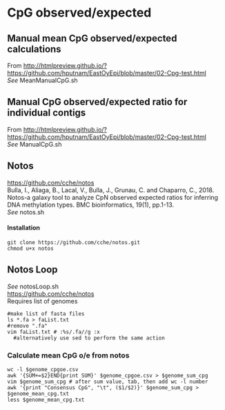 # CpG observed/expected

## Manual mean CpG observed/expected calculations
From http://htmlpreview.github.io/?https://github.com/hputnam/EastOyEpi/blob/master/02-Cpg-test.html  
_See_ MeanManualCpG.sh

## Manual CpG observed/expected ratio for individual contigs
From http://htmlpreview.github.io/?https://github.com/hputnam/EastOyEpi/blob/master/02-Cpg-test.html  
_See_ ManualCpG.sh

## Notos
https://github.com/cche/notos  
Bulla, I., Aliaga, B., Lacal, V., Bulla, J., Grunau, C. and Chaparro, C., 2018. Notos-a galaxy tool to analyze CpN observed expected ratios for inferring DNA methylation types. BMC bioinformatics, 19(1), pp.1-13.  
_See_ notos.sh
#### Installation
```
git clone https://github.com/cche/notos.git
chmod u+x notos
```

## Notos Loop
_See_ notosLoop.sh  
https://github.com/cche/notos  
Requires list of genomes
```
#make list of fasta files
ls *.fa > faList.txt
#remove ".fa"
vim faList.txt # :%s/.fa//g :x
  #alternatively use sed to perform the same action
```

### Calculate mean CpG o/e from notos
```
wc -l $genome_cpgoe.csv
awk '{SUM+=$2}END{print SUM}' $genome_cpgoe.csv > $genome_sum_cpg
vim $genome_sum_cpg # after sum value, tab, then add wc -l number
awk '{print "Consensus CpG", "\t", ($1/$2)}' $genome_sum_cpg > $genome_mean_cpg.txt
less $genome_mean_cpg.txt
```
